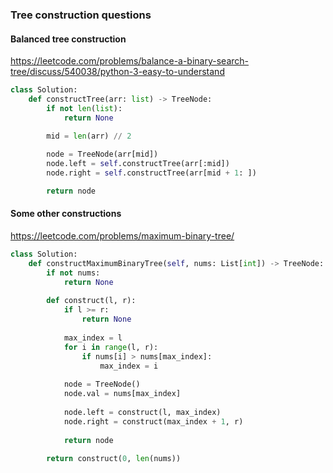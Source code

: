 ### Tree construction questions

#### Balanced tree construction
https://leetcode.com/problems/balance-a-binary-search-tree/discuss/540038/python-3-easy-to-understand

```py
class Solution:
    def constructTree(arr: list) -> TreeNode:
        if not len(list):
            return None

        mid = len(arr) // 2
        
        node = TreeNode(arr[mid])
        node.left = self.constructTree(arr[:mid])
        node.right = self.constructTree(arr[mid + 1: ])

        return node
```
#### Some other constructions
https://leetcode.com/problems/maximum-binary-tree/
```py
class Solution:
    def constructMaximumBinaryTree(self, nums: List[int]) -> TreeNode:
        if not nums:
            return None
        
        def construct(l, r):
            if l >= r:
                return None
            
            max_index = l
            for i in range(l, r):
                if nums[i] > nums[max_index]:
                    max_index = i
            
            node = TreeNode()
            node.val = nums[max_index]
            
            node.left = construct(l, max_index)
            node.right = construct(max_index + 1, r)
            
            return node
        
        return construct(0, len(nums))
```
